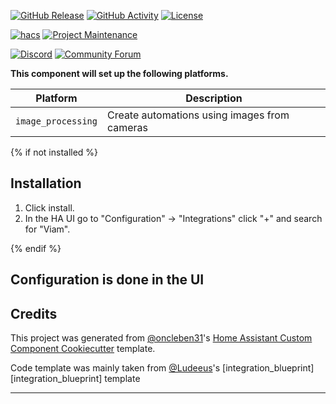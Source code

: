 [![GitHub Release][releases-shield]][releases]
[![GitHub Activity][commits-shield]][commits]
[![License][license-shield]][license]

[![hacs][hacsbadge]][hacs]
[![Project Maintenance][maintenance-shield]][user_profile]

[![Discord][discord-shield]][discord]
[![Community Forum][forum-shield]][forum]

**This component will set up the following platforms.**

| Platform           | Description                                  |
| ------------------ | -------------------------------------------- |
| `image_processing` | Create automations using images from cameras |

{% if not installed %}

## Installation

1. Click install.
1. In the HA UI go to "Configuration" -> "Integrations" click "+" and search for "Viam".

{% endif %}

## Configuration is done in the UI

<!---->

## Credits

This project was generated from [@oncleben31](https://github.com/oncleben31)'s [Home Assistant Custom Component Cookiecutter](https://github.com/oncleben31/cookiecutter-homeassistant-custom-component) template.

Code template was mainly taken from [@Ludeeus](https://github.com/ludeeus)'s [integration_blueprint][integration_blueprint] template

---

[commits-shield]: https://img.shields.io/github/commit-activity/y/hipsterbrown/viam-home-assistant-integration.svg?style=for-the-badge
[commits]: https://github.com/hipsterbrown/viam-home-assistant-integration/commits/main
[hacs]: https://hacs.xyz
[hacsbadge]: https://img.shields.io/badge/HACS-Custom-orange.svg?style=for-the-badge
[discord]: https://discord.gg/Qa5fW2R
[discord-shield]: https://img.shields.io/discord/330944238910963714.svg?style=for-the-badge
[exampleimg]: example.png
[forum-shield]: https://img.shields.io/badge/community-forum-brightgreen.svg?style=for-the-badge
[forum]: https://community.home-assistant.io/
[license]: https://github.com/hipsterbrown/viam-home-assistant-integration/blob/main/LICENSE
[license-shield]: https://img.shields.io/github/license/hipsterbrown/viam-home-assistant-integration.svg?style=for-the-badge
[maintenance-shield]: https://img.shields.io/badge/maintainer-%40hipsterbrown-blue.svg?style=for-the-badge
[releases-shield]: https://img.shields.io/github/release/hipsterbrown/viam-home-assistant-integration.svg?style=for-the-badge
[releases]: https://github.com/hipsterbrown/viam-home-assistant-integration/releases
[user_profile]: https://github.com/hipsterbrown
